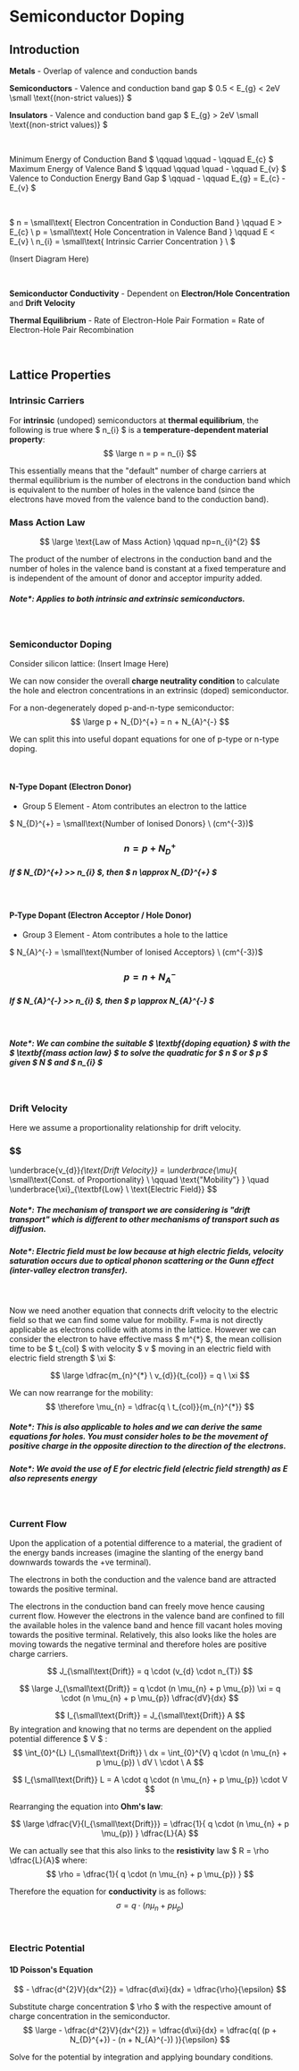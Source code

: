 # Semiconductor Doping

## Introduction

**Metals** - Overlap of valence and conduction bands

**Semiconductors** - Valence and conduction band gap $ 0.5 < E_{g} < 2eV  \small \text{(non-strict values)} $

**Insulators** - Valence and conduction band gap $ E_{g} > 2eV  \small \text{(non-strict values)} $

</br>

Minimum Energy of Conduction Band $ \qquad \qquad - \qquad E_{c} $ </br>
Maximum Energy of Valence Band $ \qquad \qquad \quad - \qquad E_{v} $ </br>
Valence to Conduction Energy Band Gap $ \qquad - \qquad E_{g} = E_{c} - E_{v} $ </br>

</br>

$
n = \small\text{ Electron Concentration in Conduction Band } \qquad E > E_{c} \\
p = \small\text{ Hole Concentration in Valence Band } \qquad E < E_{v} \\
n_{i} = \small\text{ Intrinsic Carrier Concentration } \\
$

(Insert Diagram Here)

</br>

**Semiconductor Conductivity** - Dependent on **Electron/Hole Concentration** and **Drift Velocity**

**Thermal Equilibrium** - Rate of Electron-Hole Pair Formation = Rate of Electron-Hole Pair Recombination

</br>
 
## Lattice Properties

### Intrinsic Carriers
For **intrinsic** (undoped) semiconductors at **thermal equilibrium**, the following is true where $ n_{i} $ is a **temperature-dependent material property**:
$$ \large n = p = n_{i} $$

This essentially means that the "default" number of charge carriers at thermal equilibrium is the number of electrons in the conduction band which is equivalent to the number of holes in the valence band (since the electrons have moved from the valence band to the conduction band). 

### Mass Action Law

$$ \large \text{Law of Mass Action} \qquad np=n_{i}^{2} $$

The product of the number of electrons in the conduction band and the number of holes in the valence band is constant at a fixed temperature and is independent of the amount of donor and acceptor impurity added.
##### Note*: Applies to both intrinsic and extrinsic semiconductors.

</br>

### Semiconductor Doping
Consider silicon lattice:
(Insert Image Here)

We can now consider the overall **charge neutrality condition** to calculate the hole and electron concentrations in an extrinsic (doped) semiconductor.

For a non-degenerately doped p-and-n-type semiconductor:
$$ \large p + N_{D}^{+} = n + N_{A}^{-} $$ 

We can split this into useful dopant equations for one of p-type or n-type doping.

</br>


#### N-Type Dopant (Electron Donor)
- Group 5 Element - Atom contributes an electron to the lattice

$ N_{D}^{+} = \small\text{Number of Ionised Donors} \ (cm^{-3})$
### $$ n = p + N_{D}^{+} $$

##### If $ N_{D}^{+} >> n_{i} $, then $ n \approx N_{D}^{+} $

</br>

#### P-Type Dopant (Electron Acceptor / Hole Donor)
- Group 3 Element - Atom contributes a hole to the lattice

$ N_{A}^{-} = \small\text{Number of Ionised Acceptors} \ (cm^{-3})$
### $$ p = n + N_{A}^{-} $$

##### If $ N_{A}^{-} >> n_{i} $, then $ p \approx N_{A}^{-} $

</br>

##### Note*: We can combine the suitable $ \textbf{doping equation} $ with the $ \textbf{mass action law} $ to solve the quadratic for $ n $ or $ p $ given $ N $ and $ n_{i} $

</br>

### Drift Velocity

Here we assume a proportionality relationship for drift velocity. 

### $$
\underbrace{v_{d}}_{\text{Drift Velocity}} = \underbrace{\mu}_{  \small\text{Const. of Proportionality} \\ \qquad \text{"Mobility"} } \quad \underbrace{\xi}_{\textbf{Low} \ \text{Electric Field}}
$$

##### Note*: The mechanism of transport we are considering is "drift transport" which is different to other mechanisms of transport such as diffusion.
##### Note*: Electric field must be low because at high electric fields, velocity saturation occurs due to optical phonon scattering or the Gunn effect (inter-valley electron transfer).

</br>

Now we need another equation that connects drift velocity to the electric field so that we can find some value for mobility. F=ma is not directly applicable as electrons collide with atoms in the lattice. However we can consider the electron to have effective mass $ m^{*} $, the mean collision time to be $ t_{col} $ with velocity $ v $ moving in an electric field with electric field strength $ \xi $:

$$ \large \dfrac{m_{n}^{*} \ v_{d}}{t_{col}} = q \ \xi $$ 

We can now rearrange for the mobility:
$$ \therefore \mu_{n} = \dfrac{q \ t_{col}}{m_{n}^{*}} $$

##### Note*: This is also applicable to holes and we can derive the same equations for holes. You must consider holes to be the movement of positive charge in the opposite direction to the direction of the electrons.

##### Note*: We avoid the use of E for electric field (electric field strength) as E also represents energy

</br>

### Current Flow

Upon the application of a potential difference to a material, the gradient of the energy bands increases (imagine the slanting of the energy band downwards towards the +ve terminal).

The electrons in both the conduction and the valence band are attracted towards the positive terminal.

The electrons in the conduction band can freely move hence causing current flow.
However the electrons in the valence band are confined to fill the available holes in the valence band and hence fill vacant holes moving towards the positive terminal. Relatively, this also looks like the holes are moving towards the negative terminal and therefore holes are positive charge carriers.

$$ J_{\small\text{Drift}} = q \cdot (v_{d} \cdot n_{T}) $$

$$ \large J_{\small\text{Drift}} = q \cdot (n \mu_{n} + p \mu_{p}) \xi = q \cdot (n \mu_{n} + p \mu_{p}) \dfrac{dV}{dx} $$

$$ I_{\small\text{Drift}} = J_{\small\text{Drift}} A $$
By integration and knowing that no terms are dependent on the applied potential difference $ V $ :
$$ \int_{0}^{L} I_{\small\text{Drift}} \ dx = \int_{0}^{V} q \cdot (n \mu_{n} + p \mu_{p}) \ dV \ \cdot \ A $$

$$ I_{\small\text{Drift}} L = A \cdot q \cdot (n \mu_{n} + p \mu_{p}) \cdot V $$

Rearranging the equation into **Ohm's law**:

$$ \large \dfrac{V}{I_{\small\text{Drift}}} = \dfrac{1}{ q \cdot (n \mu_{n} + p \mu_{p}) } \dfrac{L}{A} $$

We can actually see that this also links to the **resistivity** law $ R = \rho \dfrac{L}{A}$ where:
$$ \rho = \dfrac{1}{ q \cdot (n \mu_{n} + p \mu_{p}) } $$

Therefore the equation for **conductivity** is as follows:
$$ \sigma = q \cdot (n \mu_{n} + p \mu_{p}) $$

</br>

### Electric Potential

#### 1D Poisson's Equation
$$ - \dfrac{d^{2}V}{dx^{2}} = \dfrac{d\xi}{dx} = \dfrac{\rho}{\epsilon} $$

Substitute charge concentration $ \rho $ with the respective amount of charge concentration in the semiconductor. 
$$ \large - \dfrac{d^{2}V}{dx^{2}} = \dfrac{d\xi}{dx} = \dfrac{q( (p + N_{D}^{+}) - (n + N_{A}^{-}) )}{\epsilon} $$

Solve for the potential by integration and applying boundary conditions.

</br>


